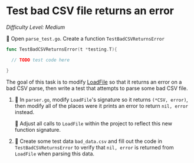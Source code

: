 # Test bad CSV file returns an error 

*Difficulty Level: Medium*

:star2: Open `parse_test.go`. Create a function `TestBadCSVReturnsError` 

```go
func TestBadCSVReturnsError(t *testing.T){

  // TODO test code here

}
```

The goal of this task is to modify [LoadFile](https://github.com/mabetle/gocsv/blob/master/parser.go#L22-L51) so that it returns an error on a bad CSV parse, then
write a test that attempts to parse some bad CSV file.

1. :star2: In `parser.go`, modify `LoadFile`'s signature so it returns `(*CSV, error)`, then modify all of the places were it prints an error to return `nil, error` instead.  

   :star2: Adjust all calls to `LoadFile` within the project to reflect this new function signature.

1. :star2: Create some test data `bad_data.csv` and fill out the code in `TestBadCSVReturnsError` to verify that `nil, error` is returned from `LoadFile` when parsing this data.
